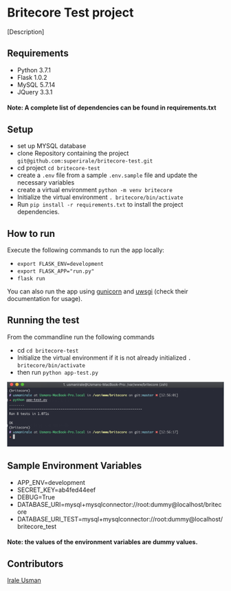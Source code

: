 # Britecore Test project
[Description]

## Requirements
* Python 3.7.1
* Flask 1.0.2
* MySQL 5.7.14
* JQuery 3.3.1

#### Note: A complete list of dependencies can be found in requirements.txt


## Setup
* set up MYSQL database
* clone Repository containing the project `git@github.com:superirale/britecore-test.git`
* cd project `cd britecore-test`
* create a `.env` file from a sample `.env.sample` file and update the necessary variables
* create a virtual environment `python -m venv britecore`
* Initialize the virtual environment `. britecore/bin/activate`
* Run `pip install -r requirements.txt` to install the project dependencies.

## How to run
Execute the following commands to run the app locally:

* `export FLASK_ENV=development`
* `export FLASK_APP="run.py"`
*  `flask run`

You can also run the app using [gunicorn](https://gunicorn.org/) and [uwsgi](https://uwsgi-docs.readthedocs.io/en/latest/) (check their documentation for usage).

## Running the test
From the commandline run the following commands

* cd  `cd britecore-test`
* Initialize the virtual environment if it is not already initialized `. britecore/bin/activate`
* then run `python app-test.py`

![Running Test](https://raw.githubusercontent.com/superirale/britecore-test/master/app/static/images/tests.png)


## Sample Environment Variables
* APP_ENV=development
* SECRET_KEY=ab4fed44eef
* DEBUG=True
* DATABASE_URI=mysql+mysqlconnector://root:dummy@localhost/britecore
* DATABASE_URI_TEST=mysql+mysqlconnector://root:dummy@localhost/britecore_test

#### Note: the values of the environment variables are dummy values.



## Contributors
[Irale Usman](https://github.com/superirale)
